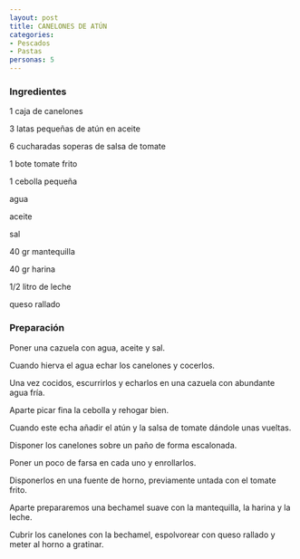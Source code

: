```yaml
---
layout: post
title: CANELONES DE ATÚN
categories:
- Pescados
- Pastas
personas: 5 
---
```

<h3>Ingredientes</h3>
1 caja de canelones

3 latas pequeñas de atún en aceite

6 cucharadas soperas de salsa de tomate

1 bote tomate frito

1 cebolla pequeña

agua

aceite

sal

40 gr mantequilla

40 gr harina

1/2 litro de leche

queso rallado

<h3>Preparación</h3>
Poner una cazuela con agua, aceite y sal.

Cuando hierva el agua echar los canelones y cocerlos.

Una vez cocidos, escurrirlos y echarlos en una cazuela con abundante agua fría.

Aparte picar fina la cebolla y rehogar bien.

Cuando este echa añadir el atún y la salsa de tomate dándole unas vueltas.

Disponer los canelones sobre un paño de forma escalonada.

Poner un poco de farsa en cada uno y enrollarlos.

Disponerlos en una fuente de horno, previamente untada con el tomate frito.

Aparte prepararemos una bechamel suave con la mantequilla, la harina y la leche.

Cubrir los canelones con la bechamel, espolvorear con queso rallado y meter al horno a gratinar.

